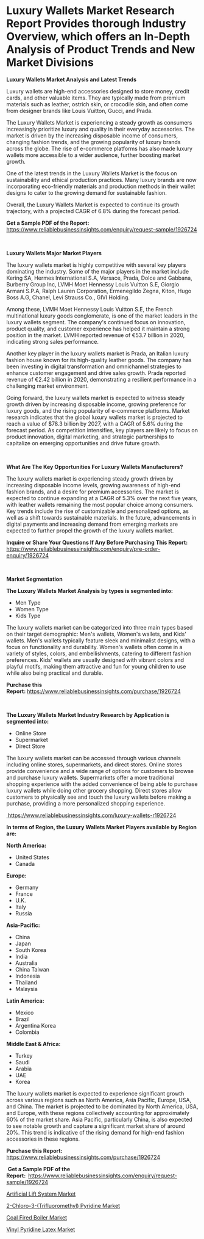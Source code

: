 <p><h1>Luxury Wallets Market Research Report Provides thorough Industry Overview, which offers an In-Depth Analysis of Product Trends and New Market Divisions</h1></p><p><strong>Luxury Wallets Market Analysis and Latest Trends</strong></p>
<p><p>Luxury wallets are high-end accessories designed to store money, credit cards, and other valuable items. They are typically made from premium materials such as leather, ostrich skin, or crocodile skin, and often come from designer brands like Louis Vuitton, Gucci, and Prada.</p><p>The Luxury Wallets Market is experiencing a steady growth as consumers increasingly prioritize luxury and quality in their everyday accessories. The market is driven by the increasing disposable income of consumers, changing fashion trends, and the growing popularity of luxury brands across the globe. The rise of e-commerce platforms has also made luxury wallets more accessible to a wider audience, further boosting market growth.</p><p>One of the latest trends in the Luxury Wallets Market is the focus on sustainability and ethical production practices. Many luxury brands are now incorporating eco-friendly materials and production methods in their wallet designs to cater to the growing demand for sustainable fashion.</p><p>Overall, the Luxury Wallets Market is expected to continue its growth trajectory, with a projected CAGR of 6.8% during the forecast period.</p></p>
<p><strong>Get a Sample PDF of the Report:&nbsp;</strong> <a href="https://www.reliablebusinessinsights.com/enquiry/request-sample/1926724">https://www.reliablebusinessinsights.com/enquiry/request-sample/1926724</a></p>
<p>&nbsp;</p>
<p><strong>Luxury Wallets Major Market Players</strong></p>
<p><p>The luxury wallets market is highly competitive with several key players dominating the industry. Some of the major players in the market include Kering SA, Hermes International S.A, Versace, Prada, Dolce and Gabbana, Burberry Group Inc, LVMH Moet Hennessy Louis Vuitton S.E, Giorgio Armani S.P.A, Ralph Lauren Corporation, Ermenegildo Zegna, Kiton, Hugo Boss A.G, Chanel, Levi Strauss Co., GIVI Holding.</p><p>Among these, LVMH Moet Hennessy Louis Vuitton S.E, the French multinational luxury goods conglomerate, is one of the market leaders in the luxury wallets segment. The company's continued focus on innovation, product quality, and customer experience has helped it maintain a strong position in the market. LVMH reported revenue of €53.7 billion in 2020, indicating strong sales performance.</p><p>Another key player in the luxury wallets market is Prada, an Italian luxury fashion house known for its high-quality leather goods. The company has been investing in digital transformation and omnichannel strategies to enhance customer engagement and drive sales growth. Prada reported revenue of €2.42 billion in 2020, demonstrating a resilient performance in a challenging market environment.</p><p>Going forward, the luxury wallets market is expected to witness steady growth driven by increasing disposable income, growing preference for luxury goods, and the rising popularity of e-commerce platforms. Market research indicates that the global luxury wallets market is projected to reach a value of $78.3 billion by 2027, with a CAGR of 5.6% during the forecast period. As competition intensifies, key players are likely to focus on product innovation, digital marketing, and strategic partnerships to capitalize on emerging opportunities and drive future growth.</p></p>
<p>&nbsp;</p>
<p><strong>What Are The Key Opportunities For Luxury Wallets Manufacturers?</strong></p>
<p><p>The luxury wallets market is experiencing steady growth driven by increasing disposable income levels, growing awareness of high-end fashion brands, and a desire for premium accessories. The market is expected to continue expanding at a CAGR of 5.3% over the next five years, with leather wallets remaining the most popular choice among consumers. Key trends include the rise of customizable and personalized options, as well as a shift towards sustainable materials. In the future, advancements in digital payments and increasing demand from emerging markets are expected to further propel the growth of the luxury wallets market.</p></p>
<p><strong>Inquire or Share Your Questions If Any Before Purchasing This Report:</strong> <a href="https://www.reliablebusinessinsights.com/enquiry/pre-order-enquiry/1926724">https://www.reliablebusinessinsights.com/enquiry/pre-order-enquiry/1926724</a></p>
<p>&nbsp;</p>
<p><strong>Market Segmentation</strong></p>
<p><strong>The Luxury Wallets Market Analysis by types is segmented into:</strong></p>
<p><ul><li>Men Type</li><li>Women Type</li><li>Kids Type</li></ul></p>
<p><p>The luxury wallets market can be categorized into three main types based on their target demographic: Men's wallets, Women's wallets, and Kids' wallets. Men's wallets typically feature sleek and minimalist designs, with a focus on functionality and durability. Women's wallets often come in a variety of styles, colors, and embellishments, catering to different fashion preferences. Kids' wallets are usually designed with vibrant colors and playful motifs, making them attractive and fun for young children to use while also being practical and durable.</p></p>
<p><strong>Purchase this Report:&nbsp;</strong><a href="https://www.reliablebusinessinsights.com/purchase/1926724">https://www.reliablebusinessinsights.com/purchase/1926724</a></p>
<p>&nbsp;</p>
<p><strong>The Luxury Wallets Market Industry Research by Application is segmented into:</strong></p>
<p><ul><li>Online Store</li><li>Supermarket</li><li>Direct Store</li></ul></p>
<p><p>The luxury wallets market can be accessed through various channels including online stores, supermarkets, and direct stores. Online stores provide convenience and a wide range of options for customers to browse and purchase luxury wallets. Supermarkets offer a more traditional shopping experience with the added convenience of being able to purchase luxury wallets while doing other grocery shopping. Direct stores allow customers to physically see and touch the luxury wallets before making a purchase, providing a more personalized shopping experience.</p></p>
<p><a href="https://www.reliablebusinessinsights.com/luxury-wallets-r1926724">&nbsp;https://www.reliablebusinessinsights.com/luxury-wallets-r1926724</a></p>
<p><strong>In terms of Region, the Luxury Wallets Market Players available by Region are:</strong></p>
<p>
    <p> <strong> North America: </strong>
        <ul>
            <li>United States</li>
            <li>Canada</li>
        </ul>
        </p> 
    <p> <strong> Europe: </strong>
        <ul>
            <li>Germany</li>
            <li>France</li>
            <li>U.K.</li>
            <li>Italy</li>
            <li>Russia</li>
        </ul>
        </p> 
    <p> <strong> Asia-Pacific: </strong>
        <ul>
            <li>China</li>
            <li>Japan</li>
            <li>South Korea</li>
            <li>India</li>
            <li>Australia</li>
            <li>China Taiwan</li>
            <li>Indonesia</li>
            <li>Thailand</li>
            <li>Malaysia</li>
        </ul>
        </p> 
    <p> <strong> Latin America: </strong>
        <ul>
            <li>Mexico</li>
            <li>Brazil</li>
            <li>Argentina Korea</li>
            <li>Colombia</li>
        </ul>
        </p> 
    <p> <strong> Middle East & Africa: </strong>
        <ul>
            <li>Turkey</li>
            <li>Saudi</li>
            <li>Arabia</li>
            <li>UAE</li>
            <li>Korea</li>
        </ul>
    </p>
    </p>
<p><p>The luxury wallets market is expected to experience significant growth across various regions such as North America, Asia Pacific, Europe, USA, and China. The market is projected to be dominated by North America, USA, and Europe, with these regions collectively accounting for approximately 60% of the market share. Asia Pacific, particularly China, is also expected to see notable growth and capture a significant market share of around 20%. This trend is indicative of the rising demand for high-end fashion accessories in these regions.</p></p>
<p><strong>Purchase this Report: </strong><a href="https://www.reliablebusinessinsights.com/purchase/1926724">https://www.reliablebusinessinsights.com/purchase/1926724</a></p>
<p>&nbsp;<strong>Get a Sample PDF of the Report:&nbsp;&nbsp;</strong><a href="https://www.reliablebusinessinsights.com/enquiry/request-sample/1926724">https://www.reliablebusinessinsights.com/enquiry/request-sample/1926724</a></p>
<p><strong></strong></p>
<p><p><a href="https://medium.com/@emma.white454357/artificial-lift-system-market-size-share-analysis-growth-trends-forecast-2024-2031-d99c2e58d866">Artificial Lift System Market</a></p><p><a href="https://github.com/Sherrillcrooksxa8i18ucf2m/Market-Research-Report-List-3/blob/main/2-chloro-3-trifluoromethyl-pyridine-market.md">2-Chloro-3-(Trifluoromethyl) Pyridine Market</a></p><p><a href="https://medium.com/@bernadette.hunter4468/coal-fired-boiler-market-trends-focusing-on-coal-fired-boiler-market-insight-and-forecast-analysis-73cc3b6f7ba8">Coal Fired Boiler Market</a></p><p><a href="https://github.com/AlysaLedner2023/Market-Research-Report-List-2/blob/main/vinyl-pyridine-latex-market.md">Vinyl Pyridine Latex Market</a></p></p>